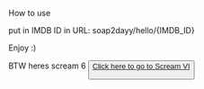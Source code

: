How to use

put in IMDB ID  in URL: soap2dayy/hello/{IMDB_ID}

Enjoy :)

BTW heres scream 6
    <button><a href="https://soap2dayy.github.io/hello/tt17663992">Click here to go to Scream VI</a>
